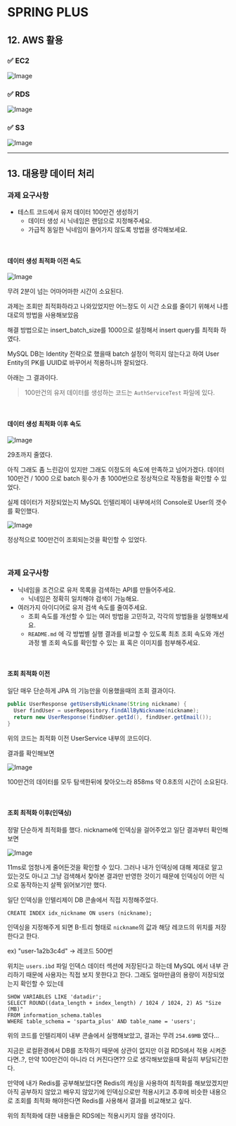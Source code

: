 # SPRING PLUS

## 12. AWS 활용

### ✅ EC2

![Image](https://github.com/user-attachments/assets/f2d88b95-1cd1-4b1c-b5b3-2933b553654b)

### ✅ RDS

![Image](https://github.com/user-attachments/assets/cdb67034-d3ae-45c0-8893-c63edbdd626e)

### ✅ S3

![Image](https://github.com/user-attachments/assets/ffe7c588-78a3-47ce-b486-0e4c34e29a39)

***

## 13. 대용량 데이터 처리

### 과제 요구사항

- 테스트 코드에서 유저 데이터 100만건 생성하기
  - 데이터 생성 시 닉네임은 랜덤으로 지정해주세요.
  - 가급적 동일한 닉네임이 들어가지 않도록 방법을 생각해보세요.

<br/>

#### 데이터 생성 최적화 이전 속도

![Image](https://github.com/user-attachments/assets/304a5e5c-b6aa-4ebc-b2d1-7ca464513c4a)

무려 2분이 넘는 어마어마한 시간이 소요된다.

과제는 조회만 최적화하라고 나와있었지만 어느정도 이 시간 소요를 줄이기 위해서 나름대로의 방법을 사용해보았음

해결 방법으로는 insert_batch_size를 1000으로 설정해서 insert query를 최적화 하였다.

MySQL DB는 Identity 전략으로 했을때 batch 설정이 먹히지 않는다고 하여 User Entity의 PK를 UUID로 바꾸어서 적용하니까 잘되었다.

아래는 그 결과이다.

> 100만건의 유저 데이터를 생성하는 코드는 `AuthServiceTest` 파일에 있다.

<br/>

#### 데이터 생성 최적화 이후 속도

![Image](https://github.com/user-attachments/assets/52e63a5b-8929-456b-b414-d5bbf6155cd5)

29초까지 줄였다.

아직 그래도 좀 느린감이 있지만 그래도 이정도의 속도에 만족하고 넘어가겠다.
데이터 100만건 / 1000 으로 batch 횟수가 총 1000번으로 정상적으로 작동함을 확인할 수 있었다.

실제 데이터가 저장되었는지 MySQL 인텔리제이 내부에서의 Console로 User의 갯수를 확인했다.

![Image](https://github.com/user-attachments/assets/4b9bba4c-55c3-4adc-9f5f-03abe40579a7)

정상적으로 100만건이 조회되는것을 확인할 수 있었다.

<br/>

### 과제 요구사항

- 닉네임을 조건으로 유저 목록을 검색하는 API를 만들어주세요.
    - 닉네임은 정확히 일치해야 검색이 가능해요.
- 여러가지 아이디어로 유저 검색 속도를 줄여주세요.
    - 조회 속도를 개선할 수 있는 여러 방법을 고민하고, 각각의 방법들을 실행해보세요.
    - `README.md` 에 각 방법별 실행 결과를 비교할 수 있도록 최초 조회 속도와 개선 과정 별 조회 속도를 확인할 수 있는 표 혹은 이미지를 첨부해주세요.

<br/>

#### 조회 최적화 이전

일단 매우 단순하게 JPA 의 기능만을 이용했을때의 조회 결과이다.

```java
public UserResponse getUsersByNickname(String nickname) {
  User findUser = userRepository.findAllByNickname(nickname);
  return new UserResponse(findUser.getId(), findUser.getEmail());
}
```

위의 코드는 최적화 이전 UserService 내부의 코드이다.

결과를 확인해보면

![Image](https://github.com/user-attachments/assets/c7d8e42f-dd28-44db-a704-4bcb6c919152)

100만건의 데이터를 모두 탐색한뒤에 찾아오느라 858ms 약 0.8초의 시간이 소요된다.

<br/>

#### 조회 최적화 이후(인덱싱)

정말 단순하게 최적화를 했다.
nickname에 인덱싱을 걸어주었고 일단 결과부터 확인해보면

![Image](https://github.com/user-attachments/assets/a10f55b0-e462-401e-ba4b-802bf5e08d86)

11ms로 엄청나게 줄어든것을 확인할 수 있다.
그러나 내가 인덱싱에 대해 제대로 알고 있는것도 아니고 그냥 검색해서 찾아본 결과만 반영한 것이기 때문에 인덱싱이 어떤 식으로 동작하는지 살짝 읽어보기만 했다.

일단 인덱싱을 인텔리제이 DB 콘솔에서 직접 지정해주었다.

```mysql
CREATE INDEX idx_nickname ON users (nickname);
```

인덱싱을 지정해주게 되면 B-트리 형태로 `nickname`의 값과 해당 레코드의 위치를 저장한다고 한다.

ex) "user-1a2b3c4d" -> 레코드 500번

위치는 `users.ibd` 파일 인덱스 데이터 섹션에 저장된다고 하는데 MySQL 에서 내부 관리하기 때문에 사용자는 직접 보지 못한다고 한다.
그래도 얼마만큼의 용량이 저장되었는지 확인할 수 있는데

```mysql
SHOW VARIABLES LIKE 'datadir';
SELECT ROUND((data_length + index_length) / 1024 / 1024, 2) AS "Size (MB)"
FROM information_schema.tables
WHERE table_schema = 'sparta_plus' AND table_name = 'users';
```

위의 코드를 인텔리제이 내부 콘솔에서 실행해보았고, 결과는 무려 `254.69MB` 였다...

지금은 로컬환경에서 DB를 조작하기 때문에 상관이 없지만 이걸 RDS에서 적용 시켜준다면..?, 만약 100만건이 아니라 더 커진다면??
으로 생각해보았을때 확실히 부담되긴한다.

만약에 내가 Redis를 공부해보았다면 Redis의 캐싱을 사용하여 최적화를 해보았겠지만 아직 공부하지 않았고 배우지 않았기에 인덱싱으로만 적용시키고
추후에 비슷한 내용으로 조회를 최적화 해야한다면 Redis를 사용해서 결과를 비교해보고 싶다.

위의 최적화에 대한 내용들은 RDS에는 적용시키지 않을 생각이다.
